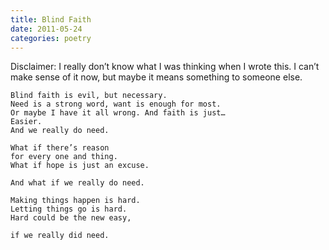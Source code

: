 ```yaml
---
title: Blind Faith
date: 2011-05-24
categories: poetry
---
```


Disclaimer: I really don’t know what I was thinking when I wrote this.
I can’t make sense of it now, but maybe it means something to someone
else.

```
Blind faith is evil, but necessary.
Need is a strong word, want is enough for most.
Or maybe I have it all wrong. And faith is just…
Easier.
And we really do need.

What if there’s reason
for every one and thing.
What if hope is just an excuse.

And what if we really do need.

Making things happen is hard.
Letting things go is hard.
Hard could be the new easy,

if we really did need.
```
